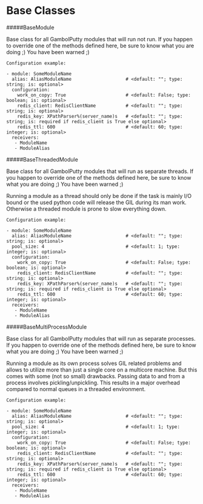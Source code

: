 Base Classes
==========

#####BaseModule

Base class for all GambolPutty modules that will run not run.
If you happen to override one of the methods defined here, be sure to know what you
are doing ;) You have been warned ;)

    Configuration example:

    - module: SomeModuleName
      alias: AliasModuleName                    # <default: ""; type: string; is: optional>
      configuration:
        work_on_copy: True                      # <default: False; type: boolean; is: optional>
        redis_client: RedisClientName           # <default: ""; type: string; is: optional>
        redis_key: XPathParser%(server_name)s   # <default: ""; type: string; is: required if redis_client is True else optional>
        redis_ttl: 600                          # <default: 60; type: integer; is: optional>
      receivers:
       - ModuleName
       - ModuleAlias

#####BaseThreadedModule

Base class for all GambolPutty modules that will run as separate threads.
If you happen to override one of the methods defined here, be sure to know what you
are doing ;) You have been warned ;)

Running a module as a thread should only be done if the task is mainly I/O bound or the
used python code will release the GIL during its man work.
Otherwise a threaded module is prone to slow everything down.

    Configuration example:

    - module: SomeModuleName
      alias: AliasModuleName                    # <default: ""; type: string; is: optional>
      pool_size: 4                              # <default: 1; type: integer; is: optional>
      configuration:
        work_on_copy: True                      # <default: False; type: boolean; is: optional>
        redis_client: RedisClientName           # <default: ""; type: string; is: optional>
        redis_key: XPathParser%(server_name)s   # <default: ""; type: string; is: required if redis_client is True else optional>
        redis_ttl: 600                          # <default: 60; type: integer; is: optional>
      receivers:
       - ModuleName
       - ModuleAlias

#####BaseMultiProcessModule

Base class for all GambolPutty modules that will run as separate processes.
If you happen to override one of the methods defined here, be sure to know what you
are doing ;) You have been warned ;)

Running a module as its own process solves GIL related problems and allows to utilize more
than just a single core on a multicore machine.
But this comes with some (not so small) drawbacks. Passing data to and from a process
involves pickling/unpickling. This results in a major overhead compared to normal queues
in a threaded environment.

    Configuration example:

    - module: SomeModuleName
      alias: AliasModuleName                    # <default: ""; type: string; is: optional>
      pool_size: 4                              # <default: 1; type: integer; is: optional>
      configuration:
        work_on_copy: True                      # <default: False; type: boolean; is: optional>
        redis_client: RedisClientName           # <default: ""; type: string; is: optional>
        redis_key: XPathParser%(server_name)s   # <default: ""; type: string; is: required if redis_client is True else optional>
        redis_ttl: 600                          # <default: 60; type: integer; is: optional>
      receivers:
       - ModuleName
       - ModuleAlias